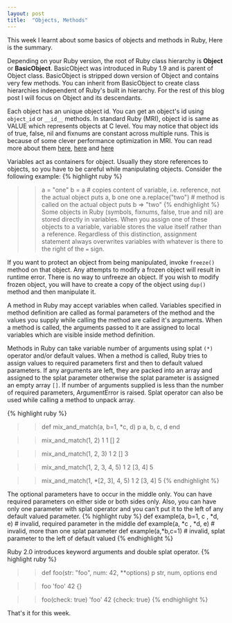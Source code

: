 ```yaml
---
layout: post
title:  "Objects, Methods"
---
```


This week I learnt about some basics of objects and methods in Ruby, Here is the summary.

Depending on your Ruby version, the root of Ruby class hierarchy is **Object** or **BasicObject**. BasicObject was introduced in Ruby 1.9 and is parent of Object class. BasicObject is stripped down version of Object and contains very few methods. You can inherit from BasicObject to create class hierarchies independent of Ruby's built in hierarchy. For the rest of this blog post I will focus on Object and its descendants.

Each object has an unique object id. You can get an object's id using `object_id` or `__id__` methods. In standard Ruby (MRI), object id is same as VALUE which represents objects at C level. You may notice that object ids of true, false, nil and fixnums are constant across multiple runs. This is because of some clever performance optimization in MRI. You can read more about them [here](http://stackoverflow.com/questions/3430280/ruby-how-does-object-id-assignment-work), [here](http://www.oreillynet.com/ruby/blog/2006/01/the_ruby_value_1.html) and [here](http://www.oreillynet.com/ruby/blog/2006/02/ruby_values_and_object_ids.html)

Variables act as containers for object. Usually they store references to objects, so you have to be careful while manipulating objects. Consider the following example:
{% highlight ruby %}
>> a = "one"
>> b = a # copies content of variable, i.e. reference, not the actual object
>> puts a, b
one
one
>> a.replace("two") # method is called on the actual object
>> puts b
=> "two"
{% endhighlight %}
Some objects in Ruby (symbols, fixnums, false, true and nil) are stored directly in variables. When you assign one of these objects to a variable, variable stores the value itself rather than a reference. Regardless of this distinction, assignment statement always overwrites variables with whatever is there to the right of the `=` sign.

If you want to protect an object from being manipulated, invoke `freeze()` method on that object. Any attempts to modify a frozen object will result in runtime error. There is no way to unfreeze an object. If you wish to modify frozen object, you will have to create a copy of the object using `dup()` method and then manipulate it.

A method in Ruby may accept variables when called. Variables specified in method definition are called as formal parameters of the method and the values you supply while calling the method are called it's arguments. When a method is called, the arguments passed to it are assigned to local variables which are visible inside method definition.

Methods in Ruby can take variable number of arguments using splat `(*)` operator and/or default values. When a method is called, Ruby tries to assign values to required parameters first and then to default valued parameters. If any arguments are left, they are packed into an array and assigned to the splat parameter otherwise the splat parameter is assigned an empty array `[]`. If number of arguments supplied is less than the number of required parameters, ArgumentError is raised. Splat operator can also be used while calling a method to unpack array.

{% highlight ruby %}
>> def mix_and_match(a, b=1, *c, d)
>>   p a, b, c, d
>> end

>> mix_and_match(1, 2)
1
1
[]
2

>> mix_and_match(1, 2, 3)
1
2
[]
3

>> mix_and_match(1, 2, 3, 4, 5)
1
2
[3, 4]
5

>> mix_and_match(1, *[2, 3], 4, 5)
1
2
[3, 4]
5
{% endhighlight %}

The optional parameters have to occur in the middle only. You can have required parameters on either side or both sides only. Also, you can have only one parameter with splat operator and you can't put it to the left of any default valued parameter.
{% highlight ruby %}
def example(a, b=1, c , *d, e) # invalid, required parameter in the middle
def example(a, *c , *d, e) # invalid, more than one splat parameter
def example(a,*b,c=1) # invalid, splat parameter to the left of default valued
{% endhighlight %}

Ruby 2.0 introduces keyword arguments and double splat operator.
{% highlight ruby %}
>>def foo(str: "foo", num: 42, **options)
>>  p str, num, options
>>end

>>foo
'foo'
42
{}

>>foo(check: true)
'foo'
42
{check: true}
{% endhighlight %}

That's it for this week.
